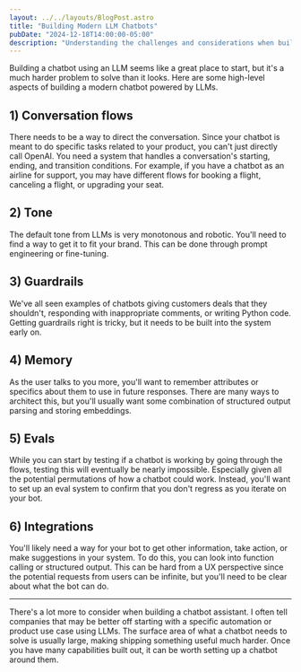 ```yaml
---
layout: ../../layouts/BlogPost.astro
title: "Building Modern LLM Chatbots"
pubDate: "2024-12-18T14:00:00-05:00"
description: "Understanding the challenges and considerations when building LLM-powered chatbots."
---
```


Building a chatbot using an LLM seems like a great place to start, but it's a much harder problem to solve than it looks. Here are some high-level aspects of building a modern chatbot powered by LLMs.

## 1) Conversation flows
There needs to be a way to direct the conversation. Since your chatbot is meant to do specific tasks related to your product, you can't just directly call OpenAI. You need a system that handles a conversation's starting, ending, and transition conditions. For example, if you have a chatbot as an airline for support, you may have different flows for booking a flight, canceling a flight, or upgrading your seat.

## 2) Tone
The default tone from LLMs is very monotonous and robotic. You'll need to find a way to get it to fit your brand. This can be done through prompt engineering or fine-tuning.

## 3) Guardrails
We've all seen examples of chatbots giving customers deals that they shouldn't, responding with inappropriate comments, or writing Python code. Getting guardrails right is tricky, but it needs to be built into the system early on.

## 4) Memory
As the user talks to you more, you'll want to remember attributes or specifics about them to use in future responses. There are many ways to architect this, but you'll usually want some combination of structured output parsing and storing embeddings.

## 5) Evals
While you can start by testing if a chatbot is working by going through the flows, testing this will eventually be nearly impossible. Especially given all the potential permutations of how a chatbot could work. Instead, you'll want to set up an eval system to confirm that you don't regress as you iterate on your bot.

## 6) Integrations
You'll likely need a way for your bot to get other information, take action, or make suggestions in your system. To do this, you can look into function calling or structured output. This can be hard from a UX perspective since the potential requests from users can be infinite, but you'll need to be clear about what the bot can do.

---

There's a lot more to consider when building a chatbot assistant. I often tell companies that may be better off starting with a specific automation or product use case using LLMs. The surface area of what a chatbot needs to solve is usually large, making shipping something useful much harder. Once you have many capabilities built out, it can be worth setting up a chatbot around them.
